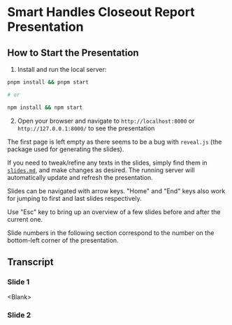 # Smart Handles Closeout Report Presentation

## How to Start the Presentation

1. Install and run the local server:
```sh
pnpm install && pnpm start

# or

npm install && npm start
```

2. Open your browser and navigate to `http://localhost:8000` or `http://127.0.0.1:8000/` to see the presentation

The first page is left empty as there seems to be a bug with `reveal.js` (the
package used for generating the slides).

If you need to tweak/refine any texts in the slides, simply find them in
[`slides.md`](slides.md), and make changes as desired. The running server will
automatically update and refresh the presentation.

Slides can be navigated with arrow keys. "Home" and "End" keys also work for
jumping to first and last slides respectively.

Use "Esc" key to bring up an overview of a few slides before and after the
current one.

Slide numbers in the following section correspond to the number on the
bottom-left corner of the presentation.

## Transcript

### Slide 1
\<Blank\>

### Slide 2
